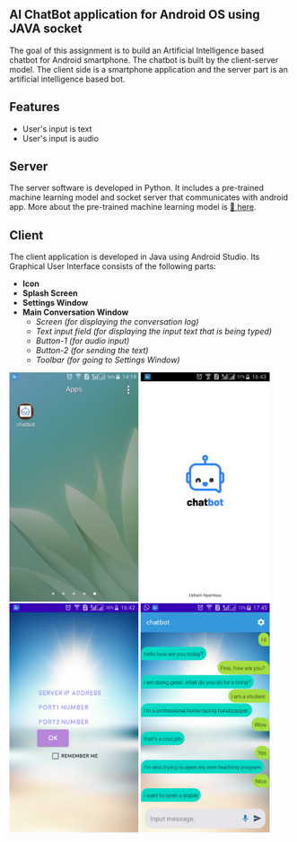 ## AI ChatBot application for Android OS using JAVA socket
The goal of this assignment is to build an Artificial Intelligence based chatbot for Android smartphone.
The chatbot is built by the client-server model. The client side is a smartphone application and the server part is an artificial intelligence based bot.
## Features
* User's input is text
* User's input is audio
## Server
The server software is developed in Python. It includes a pre-trained machine learning model and socket server that communicates with android app. More about the pre-trained machine learning model is [🦄 here](https://medium.com/@Thomwolf/how-to-build-a-state-of-the-art-conversational-ai-with-transfer-learning-2d818ac26313).
## Client
The client application is developed in Java using Android Studio. Its Graphical User Interface consists of the following parts:
* **Icon** 
* **Splash Screen**  
* **Settings Window**  
* **Main Conversation Window** 
  * *Screen (for displaying the conversation log)*
  * *Text input field (for displaying the input text that is being typed)*
  * *Button-1 (for audio input)*
  * *Button-2 (for sending the text)*
  * *Toolbar (for going to Settings Window)*
  

<img src="https://github.com/Lkham/ChatBot/blob/master/Demo/icon.png" width="230"> <img src="https://github.com/Lkham/ChatBot/blob/master/Demo/splashScreen.png" width="230"> <img src="https://github.com/Lkham/ChatBot/blob/master/Demo/SettingsWindow.png" width="230"> <img src="https://github.com/Lkham/ChatBot/blob/master/Demo/MainWindow.png" width="230">

